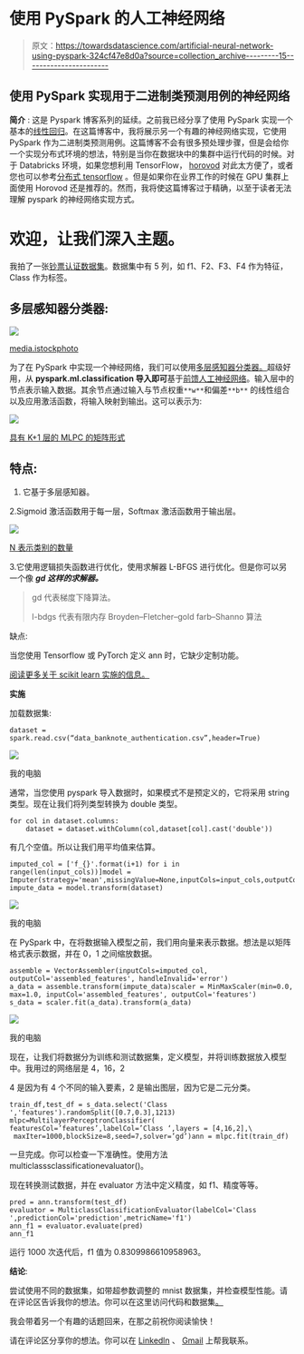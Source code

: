 # 使用 PySpark 的人工神经网络

> 原文：<https://towardsdatascience.com/artificial-neural-network-using-pyspark-324cf47e8d0a?source=collection_archive---------15----------------------->

## 使用 PySpark 实现用于二进制类预测用例的神经网络

**简介** :
这是 Pyspark 博客系列的延续。之前我已经分享了使用 PySpark 实现一个基本的[线性回归](/machine-learning-linear-regression-using-pyspark-9d5d5c772b42)。在这篇博客中，我将展示另一个有趣的神经网络实现，它使用 PySpark 作为二进制类预测用例。这篇博客不会有很多预处理步骤，但是会给你一个实现分布式环境的想法，特别是当你在数据块中的集群中运行代码的时候。对于 Databricks 环境，如果您想利用 TensorFlow， [horovod](https://docs.databricks.com/applications/machine-learning/train-model/distributed-training/horovod-runner.html) 对此太方便了，或者您也可以参考[分布式 tensorflow](https://www.tensorflow.org/guide/distributed_training) 。但是如果你在业界工作的时候在 GPU 集群上面使用 Horovod 还是推荐的。然而，我将使这篇博客过于精确，以至于读者无法理解 pyspark 的神经网络实现方式。

# 欢迎，让我们深入主题。

我拍了一张[钞票认证数据集](https://github.com/someshkr/MultiLyerPerceptron-/blob/main/data_banknote_authentication.csv)。数据集中有 5 列，如 f1、F2、F3、F4 作为特征，Class 作为标签。

## 多层感知器分类器:

![](img/d4ad0595d6c0e41d33e9f63fc52fd597.png)

[media.istockphoto](https://media.istockphoto.com/vectors/neural-network-model-with-thin-synapses-between-neurons-vector-id1156059931?k=6&m=1156059931&s=612x612&w=0&h=rRq6-bwqo1B2tpudH6YcG28sMYTyu8bUEZ6-PiZ4Ypo=)

为了在 PySpark 中实现一个神经网络，我们可以使用[多层感知器分类器。](https://spark.apache.org/docs/latest/ml-classification-regression.html#multilayer-perceptron-classifier)超级好用，从 **pyspark.ml.classification 导入即可**基于[前馈人工神经网络](https://en.wikipedia.org/wiki/Feedforward_neural_network)。输入层中的节点表示输入数据。其余节点通过输入与节点权重`**w**`和偏差`**b**` 的线性组合以及应用激活函数，将输入映射到输出。这可以表示为:

![](img/b99e3042986cf6667d29d5254c0ee2de.png)

[具有 K+1 层的 MLPC 的矩阵形式](https://spark.apache.org/docs/latest/ml-classification-regression.html#multilayer-perceptron-classifier)

## 特点:

1.  它基于多层感知器。

2.Sigmoid 激活函数用于每一层，Softmax 激活函数用于输出层。

![](img/b66288a1edf43a8b5d9b13ad2e0896e8.png)

[N 表示类别的数量](https://spark.apache.org/docs/latest/ml-classification-regression.html#multilayer-perceptron-classifier)

3.它使用逻辑损失函数进行优化，使用求解器 L-BFGS 进行优化。但是你可以另一个像 ***gd 这样的求解器。***

> gd 代表梯度下降算法。
> 
> l-bdgs 代表有限内存 Broyden–Fletcher–gold farb–Shanno 算法

缺点:

当您使用 Tensorflow 或 PyTorch 定义 ann 时，它缺少定制功能。

[阅读更多关于 scikit learn 实施的信息。](https://scikit-learn.org/stable/modules/generated/sklearn.neural_network.MLPClassifier.html)

**实施**

加载数据集:

```
dataset = spark.read.csv(“data_banknote_authentication.csv”,header=True)
```

![](img/61bb461e0a8866219eba160ed2a15c9b.png)

我的电脑

通常，当您使用 pyspark 导入数据时，如果模式不是预定义的，它将采用 string 类型。现在让我们将列类型转换为 double 类型。

```
for col in dataset.columns:
    dataset = dataset.withColumn(col,dataset[col].cast('double'))
```

有几个空值。所以让我们用平均值来估算。

```
imputed_col = ['f_{}'.format(i+1) for i in range(len(input_cols))]model = Imputer(strategy='mean',missingValue=None,inputCols=input_cols,outputCols=imputed_col).fit(dataset)
impute_data = model.transform(dataset)
```

![](img/4859a0e63e6705ae77a3929fffeb118f.png)

我的电脑

在 PySpark 中，在将数据输入模型之前，我们用向量来表示数据。想法是以矩阵格式表示数据，并在 0，1 之间缩放数据。

```
assemble = VectorAssembler(inputCols=imputed_col, outputCol='assembled_features', handleInvalid='error')
a_data = assemble.transform(impute_data)scaler = MinMaxScaler(min=0.0, max=1.0, inputCol='assembled_features', outputCol='features')
s_data = scaler.fit(a_data).transform(a_data)
```

![](img/93e38e078e0e09e7724de04e7f707981.png)

我的电脑

现在，让我们将数据分为训练和测试数据集，定义模型，并将训练数据放入模型中。我用过的网络层是 4，16，2

4 是因为有 4 个不同的输入要素，2 是输出图层，因为它是二元分类。

```
train_df,test_df = s_data.select('Class ','features').randomSplit([0.7,0.3],1213) mlpc=MultilayerPerceptronClassifier( featuresCol=’features’,labelCol=’Class ‘,layers = [4,16,2],\
 maxIter=1000,blockSize=8,seed=7,solver=’gd’)ann = mlpc.fit(train_df)
```

一旦完成。你可以检查一下准确性。使用方法 multiclasssclassificationevaluator()。

现在转换测试数据，并在 evaluator 方法中定义精度，如 f1、精度等等。

```
pred = ann.transform(test_df)
evaluator = MulticlassClassificationEvaluator(labelCol='Class ',predictionCol='prediction',metricName='f1')
ann_f1 = evaluator.evaluate(pred)
ann_f1
```

运行 1000 次迭代后，f1 值为 0.8309986610958963。

**结论**:

尝试使用不同的数据集，如带超参数调整的 mnist 数据集，并检查模型性能。请在评论区告诉我你的想法。你可以在这里访问代码和数据集[。](https://github.com/someshkr/MultiLyerPerceptron-)

我会带着另一个有趣的话题回来，在那之前祝你阅读愉快！

请在评论区分享你的想法。你可以在 [Linkedln](https://www.linkedin.com/in/somesh-kumar-routray/) 、 [Gmail](http://somesh.routray11@gmail.com) 上帮我联系。